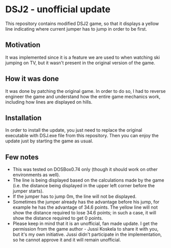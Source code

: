 # DSJ2 - unofficial update

This repository contains modified DSJ2 game, so that it displays a yellow line indicating where current jumper has to jump in order to be first.

## Motivation

It was implemented since it is a feature we are used to when watching ski jumping on TV, but it wasn't present in the original version of the game.

## How it was done

It was done by patching the original game. In order to do so, I had to reverse engineer the game and understand how the entire game mechanics work, including how lines are displayed on hills.

## Installation

In order to install the update, you just need to replace the original executable with DSJ.exe file from this repository. Then you can enjoy the update just by starting the game as usual.

## Few notes
- This was tested on DOSBox0.74 only (though it should work on other environments as well).
- The line is being displayed based on the calculations made by the game (i.e. the distance being displayed in the upper left corner before the jumper starts).
- If the jumper has to jump 0m, the line will not be displayed.
- Sometimes the jumper already has the advantage before his jump, for example he has the advantage of 34.6 points. The yellow line will not show the distance required to lose 34.6 points; in such a case, it will show the distance required to get 0 points.
- Please keep in mind that it is an unofficial, fan made update. I get the permission from the game author - Jussi Koskela to share it with you, but it's my own initiative. Jussi didn't participate in the implementation, so he cannot approve it and it will remain unofficial.
